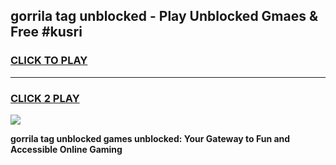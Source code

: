 
## gorrila tag unblocked - Play Unblocked Gmaes & Free #kusri
<h3>
<a href="https://news.freeplayer.one?title=gorrila_tag_unblocked&ref=27F">CLICK TO PLAY</a></h3>
<hr>

<h3>
<a href="https://news.freeplayer.one?title=gorrila_tag_unblocked&ref=27F">CLICK 2 PLAY</a>
  
</h3>

<a href="https://news.freeplayer.one?title=gorrila_tag_unblocked&ref=27F/"><img src="https://clearcache.store/games.png"></a>


**gorrila tag unblocked games unblocked: Your Gateway to Fun and Accessible Online Gaming**
